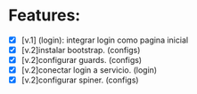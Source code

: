 # Features:

- [x] [v.1] (login): integrar login como pagina inicial
- [x] [v.2]instalar bootstrap. (configs)
- [x] [v.2]configurar guards. (configs)
- [x] [v.2]conectar login a servicio. (login)
- [x] [v.2]configurar spiner. (configs)
